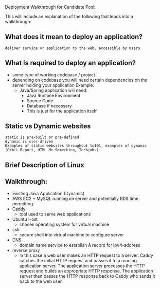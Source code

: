 Deployment Walkthrough for Candidate Pool:

This will include an explanation of the following that leads into a walkthrough:

## What does it mean to deploy an application?
	deliver service or application to the web, accessible by users
## What is required to deploy an application?
- some type of working codebase / project
- depending on codebase you will need certain dependencies on the server holding your application
Example:
  - Java/Spring application will need:
    - Java Runtime Environment
    - Source Code
    - Database if necessary
    - This is just for the application itself

## Static vs Dynamic websites
	static is pre-built or pre-defined
	dynamic is user-driven
	Examples of static websites throughout lc101, examples of dynamic (Orbit-Report, HTML Me Something, Techjobs)
## Brief Description of Linux

## Walkthrough:
- Existing Java Application (Dynamic)
- AWS EC2 + MySQL running on server and potentially RDS time permitting
- Caddy
	- tool used to serve web applications
- Ubuntu Host
	- chosen operating system for virtual machine
- ssh
	- secure shell into virtual machine to configure server
- DNS
	- domain name service to establish A record for ipv4-address
- reverse proxy
	- In this case a web user makes an HTTP request to a server. Caddy catches the initial HTTP request and passes it to a running application server. The application server processes the HTTP request and builds an appropriate HTTP response. The application server then passes the HTTP response back to Caddy who sends it back to the web user.


